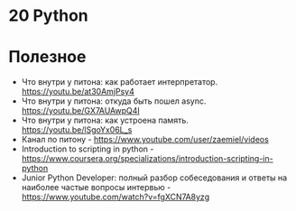 # 20 Python


# Полезное
* Что внутри у питона: как работает интерпретатор. https://youtu.be/at30AmjPsy4
* Что внутри у питона: откуда быть пошел async. https://youtu.be/GX7AUAwpQ4I
* Что внутри у питона: как устроена память. https://youtu.be/lSgoYx06L_s
* Канал по питону - https://www.youtube.com/user/zaemiel/videos
* Introduction to scripting in python - https://www.coursera.org/specializations/introduction-scripting-in-python
* Junior Python Developer: полный разбор собеседования и ответы на наиболее частые вопросы интервью - https://www.youtube.com/watch?v=fgXCN7A8yzg